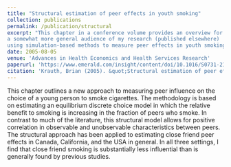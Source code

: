 ```yaml
---
title: "Structural estimation of peer effects in youth smoking"
collection: publications
permalink: /publication/structural
excerpt: "This chapter in a conference volume provides an overview for 
a somewhat more general audience of my research (published elsewhere) 
using simulation-based methods to measure peer effects in youth smoking."
date: 2005-08-05
venue: 'Advances in Health Economics and Health Services Research'
paperurl: 'https://www.emerald.com/insight/content/doi/10.1016/S0731-2199(05)16009-9/full/html'
citation: 'Krauth, Brian (2005). &quot;Structural estimation of peer effects in youth smoking.&quot; <i>Advances in Health Economics and Health Services Research</i>. 16.'
---
```

This chapter outlines a new approach to measuring peer influence on the choice of a young
person to smoke cigarettes. The methodology is based on estimating an equilibrium discrete
choice model in which the relative benefit to smoking is increasing in the fraction of peers
who smoke. In contrast to much of the literature, this structural model allows for positive
correlation in observable and unobservable characteristics between peers. The structural
approach has been applied to estimating close friend peer effects in Canada, California,
and the USA in general. In all three settings, I find that close friend smoking is
substantially less influential than is generally found by previous studies.
